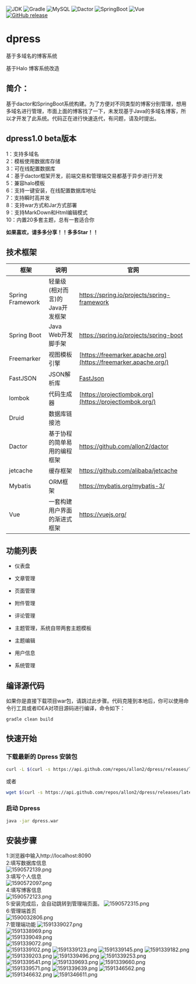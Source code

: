 ![JDK](https://img.shields.io/badge/JDK-1.8-green.svg)  ![Gradle](https://img.shields.io/badge/Gradle-6.2.2-green.svg)  ![MySQL](https://img.shields.io/badge/MySQL-8.0.20-green.svg)  ![Dactor](https://img.shields.io/badge/Dactor-1.1.1-green.svg)  ![SpringBoot](https://img.shields.io/badge/SpringBoot-2.3.0.RELEASE-green.svg)  ![Vue](https://img.shields.io/badge/Vue-2.6.11-green.svg)     
[![GitHub release](https://img.shields.io/github/release/allon2/dpress.svg)](https://github.com/allon2/dpress/releases) 


# dpress
基于多域名的博客系统

基于Halo 博客系统改造

## 简介：

​	基于dactor和SpringBoot系统构建。为了方便对不同类型的博客分别管理，想用多域名进行管理，市面上面的博客找了一下，未发现基于Java的多域名博客，所以才开发了此系统。代码正在进行快速迭代，有问题，请及时提出。

## dpress1.0 beta版本
1：支持多域名  
2：模板使用数据库存储  
3：可在线配置数据库  
4：基于dactor框架开发，前端交易和管理端交易都基于异步进行开发  
5：兼容halo模板  
6：支持一键安装，在线配置数据库地址    
7：支持瞬时高并发  
8：支持war方式和Jar方式部署  
9：支持MarkDown和Html编辑模式  
10：内置20多套主题，总有一套适合你

**如果喜欢，请多多分享！！多多Star！！**


## 技术框架

| 框架             | 说明                           | 官网                                                         |
| ---------------- | ------------------------------ | ------------------------------------------------------------ |
| Spring Framework | 轻量级(相对而言)的Java开发框架 | https://spring.io/projects/spring-framework                  |
| Spring Boot      | Java Web开发脚手架             | https://spring.io/projects/spring-boot                       |
| Freemarker       | 视图模板引擎                   | [https://freemarker.apache.org](https://freemarker.apache.org/) |
| FastJSON         | JSON解析库                     | [FastJson](https://github.com/alibaba/fastjson/wiki)         |
| lombok           | 代码生成器                     | [https://projectlombok.org](https://projectlombok.org/)      |
| Druid            | 数据库链接池                   |                                                              |
| Dactor           | 基于协程的简单易用的编程框架   | https://github.com/allon2/dactor                             |
| jetcache         | 缓存框架                       | https://github.com/alibaba/jetcache                          |
| Mybatis          | ORM框架                        | https://mybatis.org/mybatis-3/                               |
| Vue              | 一套构建用户界面的渐进式框架   | https://vuejs.org/                                           |
## 功能列表
- 仪表盘

- 文章管理

- 页面管理

- 附件管理

- 评论管理

- 主题管理，系统自带两套主题模板

- 主题编辑

- 用户信息

- 系统管理

## 编译源代码

  ​		如果你是直接下载项目war包，请跳过此步骤。代码克隆到本地后，你可以使用命令行工具或者IDEA对项目源码进行编译，命令如下：

```
gradle clean build
```


## 快速开始

### 下载最新的 Dpress 安装包

```bash
curl -L $(curl -s https://api.github.com/repos/allon2/dpress/releases/latest | grep 'browser_' | cut -d\" -f4)  --output dpress.war
```

或者

```bash
wget $(curl -s https://api.github.com/repos/allon2/dpress/releases/latest | grep 'browser_' | cut -d\" -f4) -O dpress.war
```

### 启动 Dpress

```bash
java -jar dpress.war
```


## 安装步骤
1:浏览器中输入http://localhost:8090  
2:填写数据库信息  
![1590572139.png](https://i.loli.net/2020/05/27/zQOeJDT2wj4uvVR.png)  
3:填写个人信息  
![1590572097.png](https://i.loli.net/2020/05/27/4r7ban16vsQUjyf.png)  
4:填写博客信息  
![1590572123.png](https://i.loli.net/2020/05/27/s6r7Jkujx9YTv8o.png)    
5:安装完成后，会自动跳转到管理端页面。
![1590572315.png](https://i.loli.net/2020/05/27/WnI5KM3Dh9J62kN.png)     
6:管理端首页  
![1590032806.png](https://i.loli.net/2020/05/21/sltjYrxIEbJZpa4.png)    
7:管理端功能
![1591339027.png](https://i.loli.net/2020/06/05/UuFkXRe8GMKr6vq.png)    
![1591338969.png](https://i.loli.net/2020/06/05/5ri2z7ohal8Ews3.png)    
![1591339049.png](https://i.loli.net/2020/06/05/aonBtweGXEDRCru.png)    
![1591339072.png](https://i.loli.net/2020/06/05/5TB6X41YsEgatbP.png)    
![1591339102.png](https://i.loli.net/2020/06/05/efBUO9Gkgz5Il3A.png)
![1591339123.png](https://i.loli.net/2020/06/05/JY4WkBwvenhGxFo.png)
![1591339145.png](https://i.loli.net/2020/06/05/WieMbRgSxIt5dKy.png)
![1591339182.png](https://i.loli.net/2020/06/05/MxPVERtvpY7aINC.png)
![1591339203.png](https://i.loli.net/2020/06/05/nzL8N2MiofJs51y.png)
![1591339496.png](https://i.loli.net/2020/06/05/OxKL1SjrDtV5a7U.png)
![1591339253.png](https://i.loli.net/2020/06/05/8oJ5Cmkrhe7IgYM.png)
![1591339541.png](https://i.loli.net/2020/06/05/KDioxcdjEkrnmqI.png)
![1591339693.png](https://i.loli.net/2020/06/05/Knm2zyNk3jFUtE5.png)
![1591339660.png](https://i.loli.net/2020/06/05/uAqVWafJPXEjmI1.png)
![1591339571.png](https://i.loli.net/2020/06/05/gSQjDdhBiaG3Irs.png)
![1591339639.png](https://i.loli.net/2020/06/05/l8N5CjUZeAGgoah.png)
![1591346562.png](https://i.loli.net/2020/06/05/CBp2fjiSnuePz65.png)
![1591346632.png](https://i.loli.net/2020/06/05/hDm1deP6RVv3XfT.png)
![1591346611.png](https://i.loli.net/2020/06/05/VDUFagq8Pfo5H1m.png)